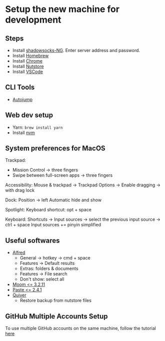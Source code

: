 # Setup the new machine for development

## Steps
- Install [shadowsocks-NG](https://github.com/shadowsocks/ShadowsocksX-NG). Enter server address and password.
- Install [Homebrew](https://brew.sh/)
- Install [Chrome](https://www.google.com/chrome/)
- Install [Nutstore](https://www.jianguoyun.com/s/downloads)
- Install [VSCode](https://code.visualstudio.com/)

## CLI Tools
- [Autojump](https://github.com/wting/autojump)

## Web dev setup
- Yarn: `brew install yarn`
- Install [nvm](https://github.com/nvm-sh/nvm)

## System preferences for MacOS
Trackpad:
- Mission Control -> three fingers
- Swipe between full-screen apps -> three fingers

Accessibility:
Mouse & trackpad -> Trackpad Options -> Enable dragging -> with drag lock

Dock:
Position -> left
Automatic hide and show

Spotlight:
Keyboard shortcut: opt + space

Keyboard:
Shortcuts -> Input sources -> select the previous input source -> ctrl + space
Input sources += pinyin simplified

## Useful softwares
- [Alfred](https://xclient.info/s/alfred.html)
    - General -> hotkey -> cmd + space
    - Features -> Default results
	- Extras: folders & documents
    - Features -> File search
	- Don't show: select all
- [Moom <= 3.2.11](https://xclient.info/s/moom.html)
- [Paste <= 2.4.1](https://xclient.info/s/paste-for-mac.html)
- [Quiver](https://xclient.info/s/quiver.html#versions)
    - Restore backup from nutstore files

## GitHub Multiple Accounts Setup
To use multiple GitHub accounts on the same machine, follow the tutorial [here](https://www.freecodecamp.org/news/manage-multiple-github-accounts-the-ssh-way-2dadc30ccaca/)
